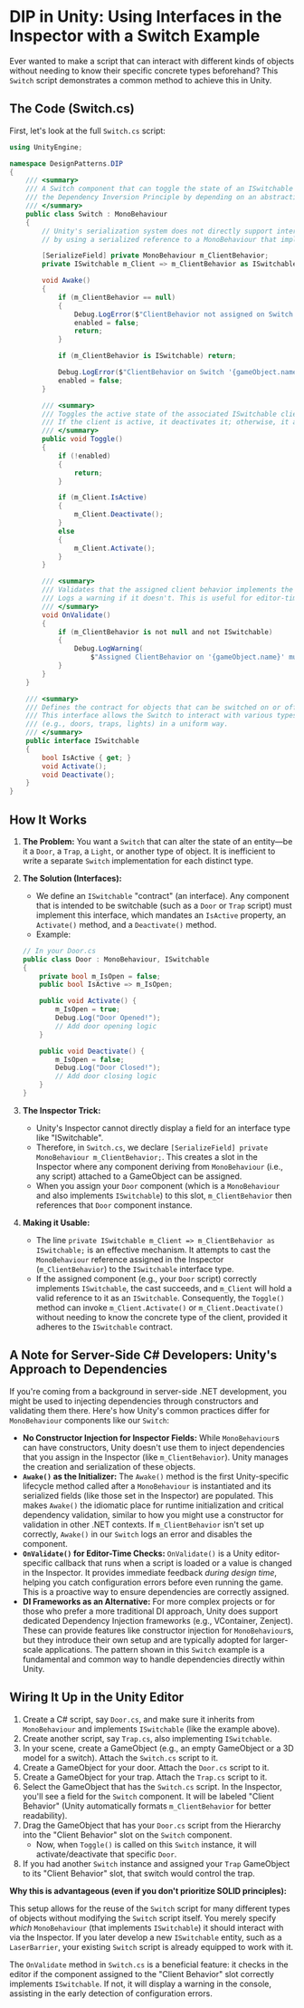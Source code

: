 # DIP in Unity: Using Interfaces in the Inspector with a Switch Example

Ever wanted to make a script that can interact with different kinds of objects without needing to know their specific
concrete types beforehand? This `Switch` script demonstrates a common method to achieve this in Unity.

## The Code (Switch.cs)

First, let's look at the full `Switch.cs` script:

```csharp
using UnityEngine;

namespace DesignPatterns.DIP
{
    /// <summary>
    /// A Switch component that can toggle the state of an ISwitchable client. This class demonstrates
    /// the Dependency Inversion Principle by depending on an abstraction (ISwitchable) rather than concrete implementations.
    /// </summary>
    public class Switch : MonoBehaviour
    {
        // Unity's serialization system does not directly support interfaces. Work around this limitation
        // by using a serialized reference to a MonoBehaviour that implements ISwitchable.

        [SerializeField] private MonoBehaviour m_ClientBehavior;
        private ISwitchable m_Client => m_ClientBehavior as ISwitchable;

        void Awake()
        {
            if (m_ClientBehavior == null)
            {
                Debug.LogError($"ClientBehavior not assigned on Switch '{gameObject.name}'. Disabling.", this);
                enabled = false;
                return;
            }

            if (m_ClientBehavior is ISwitchable) return; 

            Debug.LogError($"ClientBehavior on Switch '{gameObject.name}' does not implement ISwitchable. Disabling.", this);
            enabled = false;
        }

        /// <summary>
        /// Toggles the active state of the associated ISwitchable client.
        /// If the client is active, it deactivates it; otherwise, it activates it.
        /// </summary>
        public void Toggle()
        {
            if (!enabled) 
            {
                return;
            }

            if (m_Client.IsActive)
            {
                m_Client.Deactivate();
            }
            else
            {
                m_Client.Activate();
            }
        }

        /// <summary>
        /// Validates that the assigned client behavior implements the ISwitchable interface.
        /// Logs a warning if it doesn't. This is useful for editor-time validation.
        /// </summary>
        void OnValidate()
        {
            if (m_ClientBehavior is not null and not ISwitchable)
            {
                Debug.LogWarning(
                    $"Assigned ClientBehavior on '{gameObject.name}' must implement ISwitchable.", this);
            }
        }
    }

    /// <summary>
    /// Defines the contract for objects that can be switched on or off.
    /// This interface allows the Switch to interact with various types of objects
    /// (e.g., doors, traps, lights) in a uniform way.
    /// </summary>
    public interface ISwitchable
    {
        bool IsActive { get; }
        void Activate();
        void Deactivate();
    }
}
```

## How It Works

1. **The Problem:** You want a `Switch` that can alter the state of an entity—be it a `Door`, a `Trap`, a `Light`, or
   another type of object. It is inefficient to write a separate `Switch` implementation for each distinct type.

2. **The Solution (Interfaces):**
    * We define an `ISwitchable` "contract" (an interface). Any component that is intended to be switchable (such as a
      `Door` or `Trap` script) must implement this interface, which mandates an `IsActive` property, an `Activate()`
      method, and a `Deactivate()` method.
    * Example:
     ```csharp
     // In your Door.cs
     public class Door : MonoBehaviour, ISwitchable
     {
         private bool m_IsOpen = false;
         public bool IsActive => m_IsOpen;

         public void Activate() {
             m_IsOpen = true;
             Debug.Log("Door Opened!");
             // Add door opening logic
         }

         public void Deactivate() {
             m_IsOpen = false;
             Debug.Log("Door Closed!");
             // Add door closing logic
         }
     }
     ```

3. **The Inspector Trick:**
    * Unity's Inspector cannot directly display a field for an interface type like "ISwitchable".
    * Therefore, in `Switch.cs`, we declare `[SerializeField] private MonoBehaviour m_ClientBehavior;`. This creates a
      slot in the Inspector where any component deriving from `MonoBehaviour` (i.e., any script) attached to a
      GameObject can be assigned.
    * When you assign your `Door` component (which is a `MonoBehaviour` and also implements `ISwitchable`) to this slot,
      `m_ClientBehavior` then references that `Door` component instance.

4. **Making it Usable:**
    * The line `private ISwitchable m_Client => m_ClientBehavior as ISwitchable;` is an effective mechanism. It
      attempts to cast the `MonoBehaviour` reference assigned in the Inspector (`m_ClientBehavior`) to the
      `ISwitchable` interface type.
    * If the assigned component (e.g., your `Door` script) correctly implements `ISwitchable`, the cast succeeds, and
      `m_Client` will hold a valid reference to it as an `ISwitchable`. Consequently, the `Toggle()` method can invoke
      `m_Client.Activate()` or `m_Client.Deactivate()` without needing to know the concrete type of the client, provided
      it adheres to the `ISwitchable` contract.

## A Note for Server-Side C# Developers: Unity\'s Approach to Dependencies

If you\'re coming from a background in server-side .NET development, you might be used to injecting dependencies through
constructors and validating them there. Here\'s how Unity\'s common practices differ for `MonoBehaviour` components like
our `Switch`:

* **No Constructor Injection for Inspector Fields:** While `MonoBehaviour`s can have constructors, Unity doesn\'t use
  them to inject dependencies that you assign in the Inspector (like `m_ClientBehavior`). Unity manages the creation
  and serialization of these objects.
* **`Awake()` as the Initializer:** The `Awake()` method is the first Unity-specific lifecycle method called after a
  `MonoBehaviour` is instantiated and its serialized fields (like those set in the Inspector) are populated. This makes
  `Awake()` the idiomatic place for runtime initialization and critical dependency validation, similar to how you might
  use a constructor for validation in other .NET contexts. If `m_ClientBehavior` isn\'t set up correctly, `Awake()` in
  our `Switch` logs an error and disables the component.
* **`OnValidate()` for Editor-Time Checks:** `OnValidate()` is a Unity editor-specific callback that runs when a script
  is loaded or a value is changed in the Inspector. It provides immediate feedback *during design time*, helping you
  catch configuration errors before even running the game. This is a proactive way to ensure dependencies are correctly
  assigned.
* **DI Frameworks as an Alternative:** For more complex projects or for those who prefer a more traditional DI approach,
  Unity does support dedicated Dependency Injection frameworks (e.g., VContainer, Zenject). These can provide features
  like constructor injection for `MonoBehaviour`s, but they introduce their own setup and are typically adopted for
  larger-scale applications. The pattern shown in this `Switch` example is a fundamental and common way to handle
  dependencies directly within Unity.

## Wiring It Up in the Unity Editor

1. Create a C# script, say `Door.cs`, and make sure it inherits from `MonoBehaviour` and implements `ISwitchable` (like
   the example above).
2. Create another script, say `Trap.cs`, also implementing `ISwitchable`.
3. In your scene, create a GameObject (e.g., an empty GameObject or a 3D model for a switch). Attach the `Switch.cs`
   script to it.
4. Create a GameObject for your door. Attach the `Door.cs` script to it.
5. Create a GameObject for your trap. Attach the `Trap.cs` script to it.
6. Select the GameObject that has the `Switch.cs` script. In the Inspector, you'll see a field for the `Switch`
   component. It will be labeled "Client Behavior" (Unity automatically formats `m_ClientBehavior` for better
   readability).
7. Drag the GameObject that has your `Door.cs` script from the Hierarchy into the "Client Behavior" slot on the
   `Switch` component.
    * Now, when `Toggle()` is called on this `Switch` instance, it will activate/deactivate that specific `Door`.
8. If you had another `Switch` instance and assigned your `Trap` GameObject to its "Client Behavior" slot, that switch
   would control the trap.

**Why this is advantageous (even if you don't prioritize SOLID principles):**

This setup allows for the reuse of the `Switch` script for many different types of objects without modifying the
`Switch` script itself. You merely specify *which* `MonoBehaviour` (that implements `ISwitchable`) it should interact
with via the Inspector. If you later develop a new `ISwitchable` entity, such as a `LaserBarrier`, your existing
`Switch` script is already equipped to work with it.

The `OnValidate` method in `Switch.cs` is a beneficial feature: it checks in the editor if the component assigned to
   the "Client Behavior" slot correctly implements `ISwitchable`. If not, it will display a warning in the console,
   assisting in the early detection of configuration errors.
